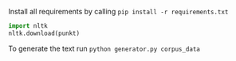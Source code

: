 
Install all requirements by calling `pip install -r requirements.txt`

```python
import nltk
nltk.download(punkt)
```

To generate the text run `python generator.py corpus_data`